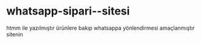# whatsapp-sipari--sitesi
htmm ile yazılmıştır ürünlere bakıp whatsappa yönlendirmesi amaçlanmıştır sitenin
